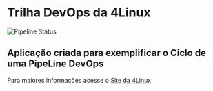 # Trilha DevOps da 4Linux

<!-- Altere a Flag abaixo com sua URL do seu usuário do Github -->
![Pipeline Status](https://github.com/inframateus/DevOpsLab-HelloWorld/actions/workflows/pipeline.yml/badge.svg)

## Aplicação criada para exemplificar o Ciclo de uma PipeLine DevOps


Para maiores informações acesse o [Site da 4Linux](https://www.4linux.com.br/cursos/devops)
